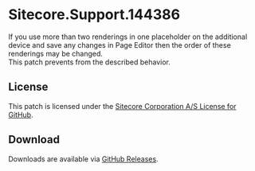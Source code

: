 # Sitecore.Support.144386
If you use more than two renderings in one placeholder on the additional device and save any changes in Page Editor then the order of these renderings may be changed.<br/>
This patch prevents from the described behavior.

## License  
This patch is licensed under the [Sitecore Corporation A/S License for GitHub](https://github.com/sitecoresupport/Sitecore.Support.144386/blob/master/LICENSE).  

## Download  
Downloads are available via [GitHub Releases](https://github.com/sitecoresupport/Sitecore.Support.144386/releases).  
